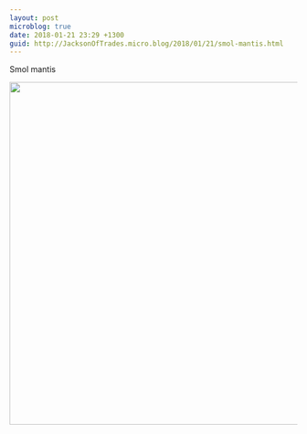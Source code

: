 ```yaml
---
layout: post
microblog: true
date: 2018-01-21 23:29 +1300
guid: http://JacksonOfTrades.micro.blog/2018/01/21/smol-mantis.html
---
```

Smol mantis

<img src="http://JacksonOfTrades.micro.blog/uploads/2018/9aec768f54.jpg" width="600" height="600" />

